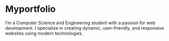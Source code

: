# Myportfolio
I’m a  Computer Science and Engineering student with a passion for web development. I specialize in creating dynamic, user-friendly, and responsive websites using modern technologies.
